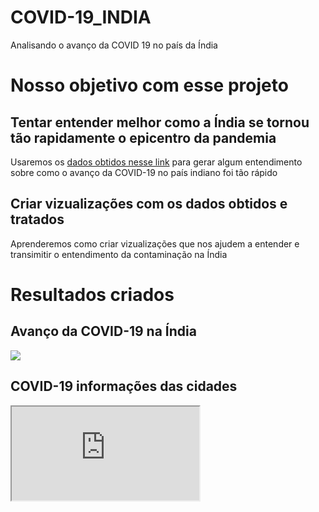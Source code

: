 <h1>COVID-19_INDIA</h1>
 Analisando o avanço da COVID 19 no país da Índia
<h1>Nosso objetivo com esse projeto</h1>
 <h2>Tentar entender melhor como a Índia se tornou tão rapidamente o epicentro da pandemia</h2>
  Usaremos os <a href="https://www.kaggle.com/sudalairajkumar/covid19-in-india">dados obtidos nesse link</a> para gerar algum entendimento sobre como
  o avanço da COVID-19 no país indiano foi tão rápido
 <h2>Criar vizualizações com os dados obtidos e tratados</h2>
  Aprenderemos como criar vizualizações que nos ajudem a entender e transimitir o entendimento da contaminação na Índia
  
# Resultados criados
 ## Avanço da COVID-19 na Índia
  <img style="margin: auto;" src="https://raw.githubusercontent.com/adriano06-tech/COVID-19_INDIA/main/output/confirmed/animation.gif"></img>
 ## COVID-19 informações das cidades
  <div>
   <iframe src="https://raw.githubusercontent.com/adriano06-tech/COVID-19_INDIA/main/output/maps/quantity_variables.html">
   </iframe>
  </div>
